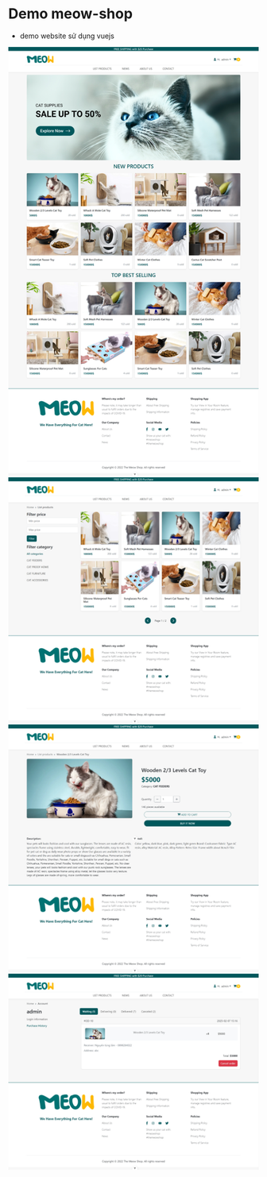 # Demo meow-shop
- demo website sử dụng vuejs

![alt](https://raw.githubusercontent.com/InuHa98/vuejs-meow-shop/main/preview/01.png)
![alt](https://raw.githubusercontent.com/InuHa98/vuejs-meow-shop/main/preview/02.png)
![alt](https://raw.githubusercontent.com/InuHa98/vuejs-meow-shop/main/preview/03.png)
![alt](https://raw.githubusercontent.com/InuHa98/vuejs-meow-shop/main/preview/04.png)

